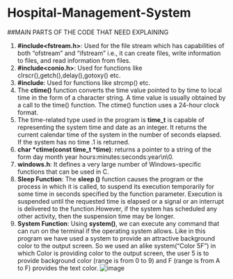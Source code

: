 # Hospital-Management-System
##MAIN PARTS OF THE CODE THAT NEED EXPLAINING
1) **#include<fstream.h>**: Used for the file stream which has capabilities of both “ofstream” and “ifstream” i.e., it can create files, write information to files, and read information from files.
2) **#include<conio.h>**: Used for functions like clrscr(),getch(),delay(),gotoxy() etc.
3) **#include<string>**: Used for functions like strcmp() etc.
4) The **ctime()** function converts the time value pointed to by time to local time in the form of a character string. A time value is usually obtained by a call to the time() function. The ctime() function uses a 24-hour clock format.
5) The time-related type used in the program is **time_t** is capable of representing the system time and date as an integer. It returns the current calendar time of the system in the number of seconds elapsed. If the system has no time .1 is returned.
6) **char *ctime(const time_t *time)**: returns a pointer to a string of the form day month year hours:minutes:seconds:year\n\0.
7) **windows.h**: It defines a very large number of Windows-specific functions that can be used in C.
8) **Sleep Function**: The **sleep ()** function causes the program or the process in which it is called, to suspend its execution temporarily for some time in seconds specified by the function parameter. Execution is suspended until the requested time is elapsed or a signal or an interrupt is delivered to the function.However, if the system has scheduled any other activity, then the suspension time may be longer.
9) **System Function**: Using **system()**, we can execute any command that can run on the terminal if the operating system allows. Like in this program we have used a system to provide an attractive background color to the output screen. So we used an alike system(“Color 5F”) in which Color is providing color to the output screen, the user 5 is to provide background color (range is from 0 to 9) and F (range is from A to F) provides the text color.
  ![image](https://user-images.githubusercontent.com/80753977/175810117-caa77eb3-e854-4709-8096-08557d69b0b7.png)
